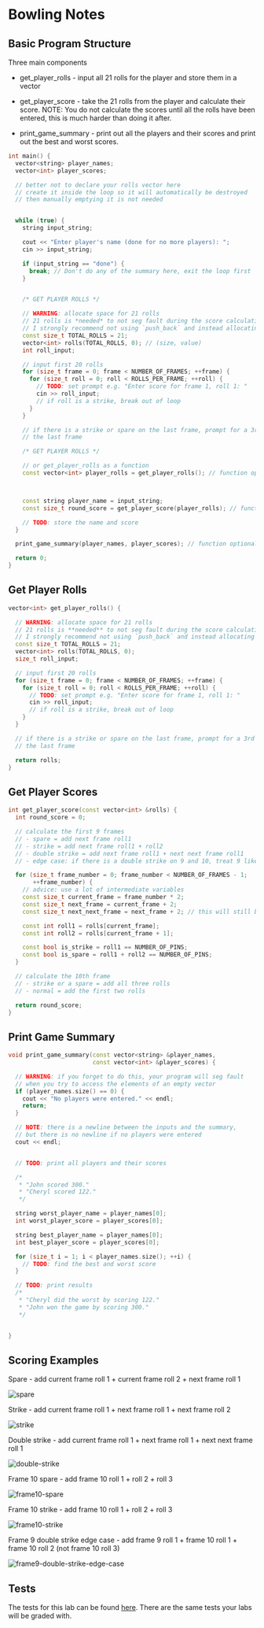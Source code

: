 # Bowling Notes

## Basic Program Structure

Three main components

- get_player_rolls - input all 21 rolls for the player and store them in a vector

- get_player_score - take the 21 rolls from the player and calculate their score.
  NOTE: You do not calculate the scores until all the rolls have been entered, this is much harder than doing it after.

- print_game_summary - print out all the players and their scores and print out the best and worst scores.

```cpp
int main() {
  vector<string> player_names;
  vector<int> player_scores;

  // better not to declare your rolls vector here
  // create it inside the loop so it will automatically be destroyed
  // then manually emptying it is not needed


  while (true) {
    string input_string;

    cout << "Enter player's name (done for no more players): ";
    cin >> input_string;

    if (input_string == "done") {
      break; // Don't do any of the summary here, exit the loop first
    }


    /* GET PLAYER ROLLS */

    // WARNING: allocate space for 21 rolls
    // 21 rolls is *needed* to not seg fault during the score calculation
    // I strongly recommend not using `push_back` and instead allocating all 21 then using `[]` to set the values
    const size_t TOTAL_ROLLS = 21;
    vector<int> rolls(TOTAL_ROLLS, 0); // (size, value)
    int roll_input;

    // input first 20 rolls
    for (size_t frame = 0; frame < NUMBER_OF_FRAMES; ++frame) {
      for (size_t roll = 0; roll < ROLLS_PER_FRAME; ++roll) {
        // TODO: set prompt e.g. "Enter score for frame 1, roll 1: "
        cin >> roll_input;
        // if roll is a strike, break out of loop
      }
    }

    // if there is a strike or spare on the last frame, prompt for a 3rd roll on
    // the last frame

    /* GET PLAYER ROLLS */

    // or get_player_rolls as a function
    const vector<int> player_rolls = get_player_rolls(); // function optional



    const string player_name = input_string;
    const size_t round_score = get_player_score(player_rolls); // function recommended

    // TODO: store the name and score
  }

  print_game_summary(player_names, player_scores); // function optional

  return 0;
}

```

## Get Player Rolls

```cpp
vector<int> get_player_rolls() {

  // WARNING: allocate space for 21 rolls
  // 21 rolls is **needed** to not seg fault during the score calculation
  // I strongly recommend not using `push_back` and instead allocating all 21 then using `[]` to set the values
  const size_t TOTAL_ROLLS = 21;
  vector<int> rolls(TOTAL_ROLLS, 0);
  size_t roll_input;

  // input first 20 rolls
  for (size_t frame = 0; frame < NUMBER_OF_FRAMES; ++frame) {
    for (size_t roll = 0; roll < ROLLS_PER_FRAME; ++roll) {
      // TODO: set prompt e.g. "Enter score for frame 1, roll 1: "
      cin >> roll_input;
      // if roll is a strike, break out of loop
    }
  }

  // if there is a strike or spare on the last frame, prompt for a 3rd roll on
  // the last frame

  return rolls;
}
```

## Get Player Scores

```cpp
int get_player_score(const vector<int> &rolls) {
  int round_score = 0;

  // calculate the first 9 frames
  // - spare = add next frame roll1
  // - strike = add next frame roll1 + roll2
  // - double strike = add next frame roll1 + next next frame roll1
  // - edge case: if there is a double strike on 9 and 10, treat 9 like a normal strike

  for (size_t frame_number = 0; frame_number < NUMBER_OF_FRAMES - 1;
       ++frame_number) {
    // advice: use a lot of intermediate variables
    const size_t current_frame = frame_number * 2;
    const size_t next_frame = current_frame + 2;
    const size_t next_next_frame = next_frame + 2; // this will still be in bounds on frame 9 because of roll 21. 8 * 2 + 4 = 20

    const int roll1 = rolls[current_frame];
    const int roll2 = rolls[current_frame + 1];

    const bool is_strike = roll1 == NUMBER_OF_PINS;
    const bool is_spare = roll1 + roll2 == NUMBER_OF_PINS;
  }

  // calculate the 10th frame
  // - strike or a spare = add all three rolls
  // - normal = add the first two rolls

  return round_score;
}

```

## Print Game Summary

```cpp
void print_game_summary(const vector<string> &player_names,
                        const vector<int> &player_scores) {

  // WARNING: if you forget to do this, your program will seg fault
  // when you try to access the elements of an empty vector
  if (player_names.size() == 0) {
    cout << "No players were entered." << endl;
    return;
  }

  // NOTE: there is a newline between the inputs and the summary,
  // but there is no newline if no players were entered
  cout << endl;


  // TODO: print all players and their scores

  /*
   * "John scored 300."
   * "Cheryl scored 122."
   */

  string worst_player_name = player_names[0];
  int worst_player_score = player_scores[0];

  string best_player_name = player_names[0];
  int best_player_score = player_scores[0];

  for (size_t i = 1; i < player_names.size(); ++i) {
    // TODO: find the best and worst score
  }

  // TODO: print results
  /*
   * "Cheryl did the worst by scoring 122."
   * "John won the game by scoring 300."
   */


}

```

## Scoring Examples

Spare - add current frame roll 1 + current frame roll 2 + next frame roll 1

![spare](/img/labs/bowling/spare.png)

Strike - add current frame roll 1 + next frame roll 1 + next frame roll 2

![strike](/img/labs/bowling/strike.png)

Double strike - add current frame roll 1 + next frame roll 1 + next next frame roll 1

![double-strike](/img/labs/bowling/double-strike.png)

Frame 10 spare - add frame 10 roll 1 + roll 2 + roll 3

![frame10-spare](/img/labs/bowling/frame10-spare.png)

Frame 10 strike - add frame 10 roll 1 + roll 2 + roll 3

![frame10-strike](/img/labs/bowling/frame10-strike.png)

Frame 9 double strike edge case - add frame 9 roll 1 + frame 10 roll 1 + frame 10 roll 2 (not frame 10 roll 3)

![frame9-double-strike-edge-case](/img/labs/bowling/frame9-double-strike-edge-case.png)

## Tests

The tests for this lab can be found [here](https://github.com/seeker-3/cs102-resources/blob/main/guides/bowling-tests.md). There are the same tests your labs will be graded with.
